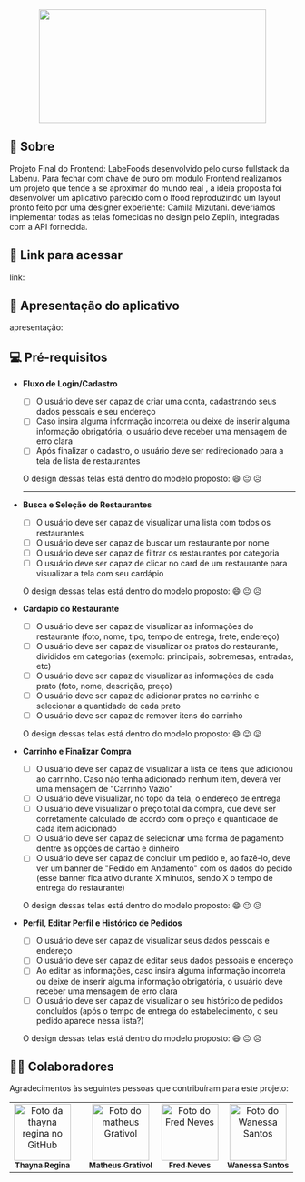 <div align="center"><img src= "https://user-images.githubusercontent.com/89141117/156668269-4c6841e1-17c5-4f14-8f1d-ee5ee45cb54e.png" width="400" height="200"> </div>
  
  
## 📄 Sobre
Projeto Final do Frontend: LabeFoods desenvolvido pelo curso fullstack da Labenu. Para fechar com chave de ouro om modulo Frontend realizamos um projeto que tende a se aproximar do mundo real , a ideia proposta foi desenvolver um aplicativo parecido com o Ifood reproduzindo um layout pronto feito por uma designer experiente: Camila Mizutani. deveriamos  implementar todas as telas fornecidas no design pelo Zeplin, integradas com a API fornecida.
  
## 🔗 Link para acessar
  
link:
  
## 📲  Apresentação do aplicativo
  
apresentação:

## 💻 Pré-requisitos

- **Fluxo de Login/Cadastro**
    - [ ]  O usuário deve ser capaz de criar uma conta, cadastrando seus dados pessoais e seu endereço
    - [ ]  Caso insira alguma informação incorreta ou deixe de inserir alguma informação obrigatória, o usuário deve receber uma mensagem de erro clara
    - [ ]  Após finalizar o cadastro, o usuário deve ser redirecionado para a tela de lista de restaurantes
    
    O design dessas telas está dentro do modelo proposto:  😄     😐     😥
    ****
    
- **Busca e Seleção de Restaurantes**
    - [ ]  O usuário deve ser capaz de visualizar uma lista com todos os restaurantes
    - [ ]  O usuário deve ser capaz de buscar um restaurante por nome
    - [ ]  O usuário deve ser capaz de filtrar os restaurantes por categoria
    - [ ]  O usuário deve ser capaz de clicar no card de um restaurante para visualizar a tela com seu cardápio
    
    O design dessas telas está dentro do modelo proposto:  😄     😐     😥
    
- **Cardápio do Restaurante**
    - [ ]  O usuário deve ser capaz de visualizar as informações do restaurante (foto, nome, tipo, tempo de entrega, frete, endereço)
    - [ ]  O usuário deve ser capaz de visualizar os pratos do restaurante, divididos em categorias (exemplo: principais, sobremesas, entradas, etc)
    - [ ]  O usuário deve ser capaz de visualizar as informações de cada prato (foto, nome, descrição, preço)
    - [ ]  O usuário deve ser capaz de adicionar pratos no carrinho e selecionar a quantidade de cada prato
    - [ ]  O usuário deve ser capaz de remover itens do carrinho
    
    O design dessas telas está dentro do modelo proposto:  😄     😐     😥
    
- **Carrinho e Finalizar Compra**
    - [ ]  O usuário deve ser capaz de visualizar a lista de itens que adicionou ao carrinho. Caso não tenha adicionado nenhum item, deverá ver uma mensagem de "Carrinho Vazio"
    - [ ]  O usuário deve visualizar, no topo da tela, o endereço de entrega
    - [ ]  O usuário deve visualizar o preço total da compra, que deve ser corretamente calculado de acordo com o preço e quantidade de cada item adicionado
    - [ ]  O usuário deve ser capaz de selecionar uma forma de pagamento dentre as opções de cartão e dinheiro
    - [ ]  O usuário deve ser capaz de concluir um pedido e, ao fazê-lo, deve ver um banner de "Pedido em Andamento" com os dados do pedido (esse banner fica ativo durante X minutos, sendo X o tempo de entrega do restaurante)
    
    O design dessas telas está dentro do modelo proposto:  😄     😐     😥
    
- **Perfil, Editar Perfil e Histórico de Pedidos**
    - [ ]  O usuário deve ser capaz de visualizar seus dados pessoais e endereço
    - [ ]  O usuário deve ser capaz de editar seus dados pessoais e endereço
    - [ ]  Ao editar as informações, caso insira alguma informação incorreta ou deixe de inserir alguma informação obrigatória, o usuário deve receber uma mensagem de erro clara
    - [ ]  O usuário deve ser capaz de visualizar o seu histórico de pedidos concluídos (após o tempo de entrega do estabelecimento, o seu pedido aparece nessa lista?)
    
    O design dessas telas está dentro do modelo proposto:  😄     😐     😥

## 👩‍💻 Colaboradores

Agradecimentos às seguintes pessoas que contribuíram para este projeto:

<table>
  <tr>
    <td align="center">
      <a href="https://github.com/thaynareginam">
        <img src="https://avatars.githubusercontent.com/u/79390113?s…00&u=b065c64098c5b02a518c275d6d7449b1c2973559&v=4/u/31936044" width="100px;" alt="Foto da thayna regina no GitHub"/><br>
        <sub>
          <b>Thayna Regina</b>
        </sub>
      </a>
    </td>
    <td align="center">
     </a>
    </td>
    <td align="center">
      <a href="https://github.com/Matheusgrativol">
        <img src="https://avatars.githubusercontent.com/u/80927630?v=4" width="100px;" alt="Foto do matheus Grativol"/><br>
        <sub>
          <b>Matheus Grativol</b>
        </sub>
      </a>
    </td>
    <td align="center">
      <a href="https://github.com/FredNeves95">
        <img src="https://avatars.githubusercontent.com/u/88235577?v=4" width="100px;" alt="Foto do Fred Neves"/><br>
        <sub>
          <b>Fred Neves</b>
        </sub>
      </a>
    </td>
  <td align="center">
      <a href="https://github.com/wannsantos">
        <img src="https://avatars.githubusercontent.com/u/89370734?v=4" width="100px;" alt="Foto do Wanessa Santos"/><br>
        <sub>
          <b>Wanessa Santos</b>
        </sub>
      </a>
    </td>
  </tr>
</table>



